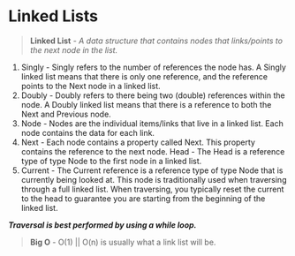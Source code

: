 # Linked Lists

>**Linked List** - *A data structure that contains nodes that links/points to the next node in the list.*

1. Singly - Singly refers to the number of references the node has. A Singly linked list means that there is only one reference, and the reference points to the Next node in a linked list.
2. Doubly - Doubly refers to there being two (double) references within the node. A Doubly linked list means that there is a reference to both the Next and Previous node.
3. Node - Nodes are the individual items/links that live in a linked list. Each node contains the data for each link.
4. Next - Each node contains a property called Next. This property contains the reference to the next node.
Head - The Head is a reference type of type Node to the first node in a linked list.
5. Current - The Current reference is a reference type of type Node that is currently being looked at. This node is traditionally used when traversing through a full linked list. When traversing, you typically reset the current to the head to guarantee you are starting from the beginning of the linked list. 

***Traversal is best performed by using a while loop.***

>**Big O** - O(1) || O(n) is usually what a link list will be.